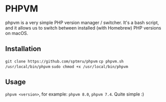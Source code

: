 # PHPVM

phpvm is a very simple PHP version manager / switcher. It's a bash script, and it allows us to switch between installed (with Homebrew) PHP versions on macOS.

## Installation

`git clone https://github.com/sptmru/phpvm`
`cp phpvm.sh /usr/local/bin/phpvm`
`sudo chmod +x /usr/local/bin/phpvm`

## Usage

`phpvm <version>`, for example: `phpvm 8.0`, `phpvm 7.4`. Quite simple :)
